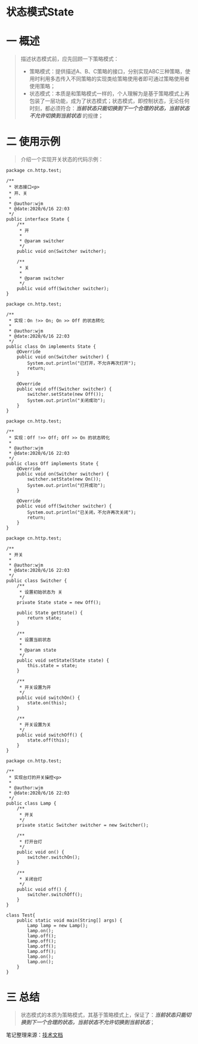 # 状态模式State
# 一 概述
>描述状态模式前，应先回顾一下策略模式：  
>* 策略模式：提供描述A、B、C策略的接口，分别实现ABC三种策略，使用时利用多态传入不同策略的实现类给策略使用者即可通过策略使用者使用策略；  
>* 状态模式：本质是和策略模式一样的，个人理解为是基于策略模式上再包装了一层功能，成为了状态模式；状态模式，即控制状态，无论任何时刻，都必须符合：***当前状态只能切换到下一个合理的状态，当前状态不允许切换到当前状态*** 的规律；

# 二 使用示例
>介绍一个实现开关状态的代码示例：
```
package cn.http.test;

/**
 * 状态接口<p>
 * 开、关
 *
 * @author:wjm
 * @date:2020/6/16 22:03
 */
public interface State {
    /**
     * 开
     *
     * @param switcher
     */
    public void on(Switcher switcher);

    /**
     * 关
     *
     * @param switcher
     */
    public void off(Switcher switcher);
}
```
```
package cn.http.test;

/**
 * 实现：On !>> On; On >> Off 的状态转化
 *
 * @author:wjm
 * @date:2020/6/16 22:03
 */
public class On implements State {
    @Override
    public void on(Switcher switcher) {
        System.out.println("已打开，不允许再次打开");
        return;
    }

    @Override
    public void off(Switcher switcher) {
        switcher.setState(new Off());
        System.out.println("关闭成功");
    }
}
```
```
package cn.http.test;

/**
 * 实现：Off !>> Off; Off >> On 的状态转化
 *
 * @author:wjm
 * @date:2020/6/16 22:03
 */
public class Off implements State {
    @Override
    public void on(Switcher switcher) {
        switcher.setState(new On());
        System.out.println("打开成功");
    }

    @Override
    public void off(Switcher switcher) {
        System.out.println("已关闭，不允许再次关闭");
        return;
    }
}
```
```
package cn.http.test;

/**
 * 开关
 *
 * @author:wjm
 * @date:2020/6/16 22:03
 */
public class Switcher {
    /**
     * 设置初始状态为 关
     */
    private State state = new Off();

    public State getState() {
        return state;
    }

    /**
     * 设置当前状态
     *
     * @param state
     */
    public void setState(State state) {
        this.state = state;
    }

    /**
     * 开关设置为开
     */
    public void switchOn() {
        state.on(this);
    }

    /**
     * 开关设置为关
     */
    public void switchOff() {
        state.off(this);
    }
}
```
```
package cn.http.test;

/**
 * 实现台灯的开关操控<p>
 *
 * @author:wjm
 * @date:2020/6/16 22:03
 */
public class Lamp {
    /**
     * 开关
     */
    private static Switcher switcher = new Switcher();

    /**
     * 打开台灯
     */
    public void on() {
        switcher.switchOn();
    }

    /**
     * 关闭台灯
     */
    public void off() {
        switcher.switchOff();
    }
}

class Test{
    public static void main(String[] args) {
        Lamp lamp = new Lamp();
        lamp.on();
        lamp.off();
        lamp.off();
        lamp.off();
        lamp.off();
        lamp.on();
        lamp.on();
    }
}
```
# 三 总结
>状态模式的本质为策略模式，其基于策略模式上，保证了：***当前状态只能切换到下一个合理的状态，当前状态不允许切换到当前状态***；

笔记整理来源：[技术文档](https://mp.weixin.qq.com/s/oTYGAZ1b3uVo4SWdIDn98g)